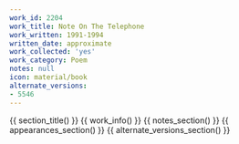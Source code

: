 ```yaml
---
work_id: 2204
work_title: Note On The Telephone
work_written: 1991-1994
written_date: approximate
work_collected: 'yes'
work_category: Poem
notes: null
icon: material/book
alternate_versions:
- 5546
---
```


{{ section_title() }}
{{ work_info() }}
{{ notes_section() }}
{{ appearances_section() }}
{{ alternate_versions_section() }}